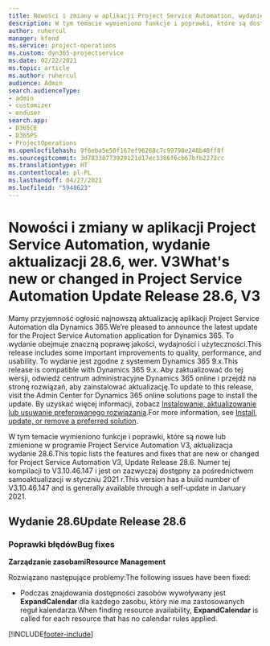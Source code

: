 ```yaml
---
title: Nowości i zmiany w aplikacji Project Service Automation, wydanie 28.6, poprawka, wer. V3
description: W tym temacie wymieniono funkcje i poprawki, które są dostępne w aktualizacji Project Service Automation, wydanie 28.6, poprawka, wersja V3.
author: ruhercul
manager: kfend
ms.service: project-operations
ms.custom: dyn365-projectservice
ms.date: 02/22/2021
ms.topic: article
ms.author: ruhercul
audience: Admin
search.audienceType:
- admin
- customizer
- enduser
search.app:
- D365CE
- D365PS
- ProjectOperations
ms.openlocfilehash: 9f6eba5e50f167ef96268c7c99798e248b48ff0f
ms.sourcegitcommit: 3d78338773929121d17ec3386f6cb67bfb2272cc
ms.translationtype: HT
ms.contentlocale: pl-PL
ms.lasthandoff: 04/27/2021
ms.locfileid: "5948623"
---
```

# <a name="whats-new-or-changed-in-project-service-automation-update-release-286-v3"></a><span data-ttu-id="981c5-103">Nowości i zmiany w aplikacji Project Service Automation, wydanie aktualizacji 28.6, wer. V3</span><span class="sxs-lookup"><span data-stu-id="981c5-103">What's new or changed in Project Service Automation Update Release 28.6, V3</span></span>

<span data-ttu-id="981c5-104">Mamy przyjemność ogłosić najnowszą aktualizację aplikacji Project Service Automation dla Dynamics 365.</span><span class="sxs-lookup"><span data-stu-id="981c5-104">We’re pleased to announce the latest update for the Project Service Automation application for Dynamics 365.</span></span> <span data-ttu-id="981c5-105">To wydanie obejmuje znaczną poprawę jakości, wydajności i użyteczności.</span><span class="sxs-lookup"><span data-stu-id="981c5-105">This release includes some important improvements to quality, performance, and usability.</span></span> <span data-ttu-id="981c5-106">To wydanie jest zgodne z systemem Dynamics 365 9.x.</span><span class="sxs-lookup"><span data-stu-id="981c5-106">This release is compatible with Dynamics 365 9.x.</span></span> <span data-ttu-id="981c5-107">Aby zaktualizować do tej wersji, odwiedź centrum administracyjne Dynamics 365 online i przejdź na stronę rozwiązań, aby zainstalować aktualizację.</span><span class="sxs-lookup"><span data-stu-id="981c5-107">To update to this release, visit the Admin Center for Dynamics 365 online solutions page to install the update.</span></span> <span data-ttu-id="981c5-108">By uzyskać więcej informacji, zobacz [Instalowanie, aktualizowanie lub usuwanie preferowanego rozwiązania](/power-platform/admin/install-remove-preferred-solution).</span><span class="sxs-lookup"><span data-stu-id="981c5-108">For more information, see [Install, update, or remove a preferred solution](/power-platform/admin/install-remove-preferred-solution).</span></span>

<span data-ttu-id="981c5-109">W tym temacie wymieniono funkcje i poprawki, które są nowe lub zmienione w programie Project Service Automation V3, aktualizacja wydanie 28.6.</span><span class="sxs-lookup"><span data-stu-id="981c5-109">This topic lists the features and fixes that are new or changed for Project Service Automation V3, Update Release 28.6.</span></span> <span data-ttu-id="981c5-110">Numer tej kompilacji to V3.10.46.147 i jest on zazwyczaj dostępny za pośrednictwem samoaktualizacji w styczniu 2021 r.</span><span class="sxs-lookup"><span data-stu-id="981c5-110">This version has a build number of V3.10.46.147 and is generally available through a self-update in January 2021.</span></span>

## <a name="update-release-286"></a><span data-ttu-id="981c5-111">Wydanie 28.6</span><span class="sxs-lookup"><span data-stu-id="981c5-111">Update Release 28.6</span></span>

### <a name="bug-fixes"></a><span data-ttu-id="981c5-112">Poprawki błędów</span><span class="sxs-lookup"><span data-stu-id="981c5-112">Bug fixes</span></span>


<span data-ttu-id="981c5-113">**Zarządzanie zasobami**</span><span class="sxs-lookup"><span data-stu-id="981c5-113">**Resource Management**</span></span>

<span data-ttu-id="981c5-114">Rozwiązano następujące problemy:</span><span class="sxs-lookup"><span data-stu-id="981c5-114">The following issues have been fixed:</span></span>

- <span data-ttu-id="981c5-115">Podczas znajdowania dostępności zasobów wywoływany jest **ExpandCalendar** dla każdego zasobu, który nie ma zastosowanych reguł kalendarza.</span><span class="sxs-lookup"><span data-stu-id="981c5-115">When finding resource availability, **ExpandCalendar** is called for each resource that has no calendar rules applied.</span></span>


[!INCLUDE[footer-include](../includes/footer-banner.md)]